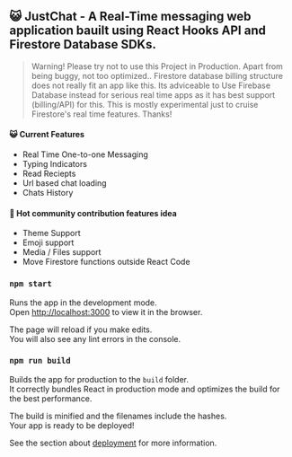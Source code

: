## :smiley_cat: JustChat - A Real-Time messaging web application bauilt using React Hooks API and Firestore Database SDKs. 

> Warning! Please try not to use this Project in Production. Apart from being buggy, not too optimized.. Firestore database billing structure does not really fit an app like this. Its adviceable to Use Firebase Database instead for serious real time apps as it has best support (billing/API) for this. This is mostly experimental just to cruise Firestore's real time features. Thanks!

#### :smiley_cat: Current Features

* Real Time One-to-one Messaging
* Typing Indicators
* Read Reciepts
* Url based chat loading
* Chats History

#### :pray: Hot community contribution features idea

* Theme Support
* Emoji support
* Media / Files support
* Move Firestore functions outside React Code 


### `npm start`

Runs the app in the development mode.<br>
Open [http://localhost:3000](http://localhost:3000) to view it in the browser.

The page will reload if you make edits.<br>
You will also see any lint errors in the console.

### `npm run build`

Builds the app for production to the `build` folder.<br>
It correctly bundles React in production mode and optimizes the build for the best performance.

The build is minified and the filenames include the hashes.<br>
Your app is ready to be deployed!

See the section about [deployment](https://facebook.github.io/create-react-app/docs/deployment) for more information.
